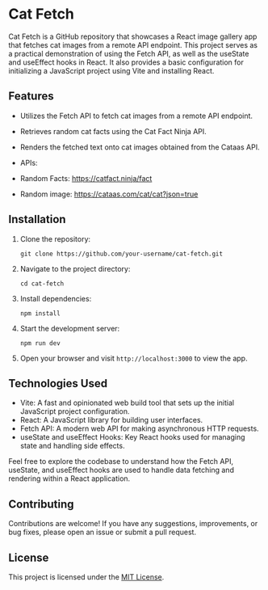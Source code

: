 # Cat Fetch

Cat Fetch is a GitHub repository that showcases a React image gallery app that fetches cat images from a remote API endpoint. This project serves as a practical demonstration of using the Fetch API, as well as the useState and useEffect hooks in React. It also provides a basic configuration for initializing a JavaScript project using Vite and installing React.

## Features

- Utilizes the Fetch API to fetch cat images from a remote API endpoint.
- Retrieves random cat facts using the Cat Fact Ninja API.
- Renders the fetched text onto cat images obtained from the Cataas API.

- APIs:

- Random Facts: https://catfact.ninja/fact
- Random image: https://cataas.com/cat/cat?json=true

## Installation

1. Clone the repository:

   ```shell
   git clone https://github.com/your-username/cat-fetch.git
   ```

2. Navigate to the project directory:

   ```shell
   cd cat-fetch
   ```

3. Install dependencies:

   ```shell
   npm install
   ```

4. Start the development server:

   ```shell
   npm run dev
   ```

5. Open your browser and visit `http://localhost:3000` to view the app.

## Technologies Used

- Vite: A fast and opinionated web build tool that sets up the initial JavaScript project configuration.
- React: A JavaScript library for building user interfaces.
- Fetch API: A modern web API for making asynchronous HTTP requests.
- useState and useEffect Hooks: Key React hooks used for managing state and handling side effects.

Feel free to explore the codebase to understand how the Fetch API, useState, and useEffect hooks are used to handle data fetching and rendering within a React application.

## Contributing

Contributions are welcome! If you have any suggestions, improvements, or bug fixes, please open an issue or submit a pull request.

## License

This project is licensed under the [MIT License](LICENSE).
